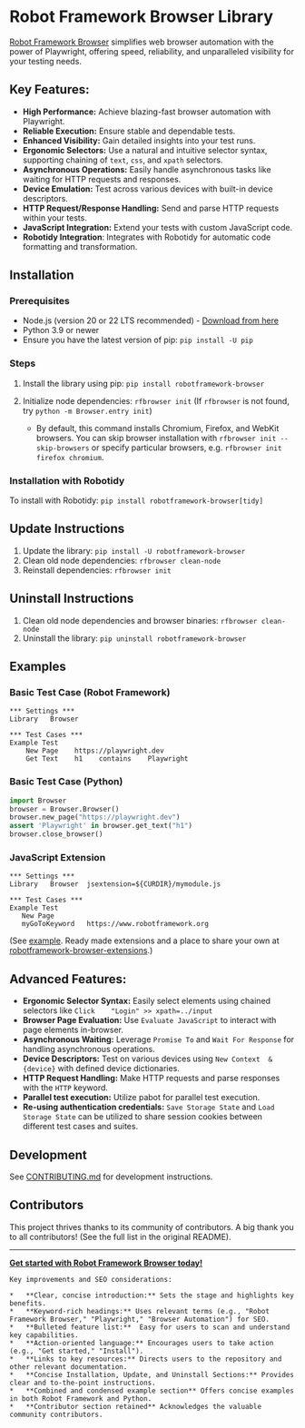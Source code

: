 # Robot Framework Browser Library

[Robot Framework Browser](https://github.com/MarketSquare/robotframework-browser) simplifies web browser automation with the power of Playwright, offering speed, reliability, and unparalleled visibility for your testing needs.

## Key Features:

*   **High Performance:** Achieve blazing-fast browser automation with Playwright.
*   **Reliable Execution:** Ensure stable and dependable tests.
*   **Enhanced Visibility:** Gain detailed insights into your test runs.
*   **Ergonomic Selectors:** Use a natural and intuitive selector syntax, supporting chaining of `text`, `css`, and `xpath` selectors.
*   **Asynchronous Operations:** Easily handle asynchronous tasks like waiting for HTTP requests and responses.
*   **Device Emulation:** Test across various devices with built-in device descriptors.
*   **HTTP Request/Response Handling:**  Send and parse HTTP requests within your tests.
*   **JavaScript Integration:** Extend your tests with custom JavaScript code.
*   **Robotidy Integration**: Integrates with Robotidy for automatic code formatting and transformation.

## Installation

### Prerequisites

*   Node.js (version 20 or 22 LTS recommended) - [Download from here](https://nodejs.org/en/download/)
*   Python 3.9 or newer
*   Ensure you have the latest version of pip: `pip install -U pip`

### Steps

1.  Install the library using pip: `pip install robotframework-browser`
2.  Initialize node dependencies: `rfbrowser init` (If `rfbrowser` is not found, try `python -m Browser.entry init`)

    *   By default, this command installs Chromium, Firefox, and WebKit browsers. You can skip browser installation with `rfbrowser init --skip-browsers` or specify particular browsers, e.g. `rfbrowser init firefox chromium`.

### Installation with Robotidy

To install with Robotidy: `pip install robotframework-browser[tidy]`

## Update Instructions

1.  Update the library: `pip install -U robotframework-browser`
2.  Clean old node dependencies: `rfbrowser clean-node`
3.  Reinstall dependencies: `rfbrowser init`

## Uninstall Instructions

1.  Clean old node dependencies and browser binaries: `rfbrowser clean-node`
2.  Uninstall the library: `pip uninstall robotframework-browser`

## Examples

### Basic Test Case (Robot Framework)

```robotframework
*** Settings ***
Library   Browser

*** Test Cases ***
Example Test
    New Page    https://playwright.dev
    Get Text    h1    contains    Playwright
```

### Basic Test Case (Python)

```python
import Browser
browser = Browser.Browser()
browser.new_page("https://playwright.dev")
assert 'Playwright' in browser.get_text("h1")
browser.close_browser()
```

### JavaScript Extension

```robotframework
*** Settings ***
Library   Browser  jsextension=${CURDIR}/mymodule.js

*** Test Cases ***
Example Test
   New Page
   myGoToKeyword   https://www.robotframework.org
```

(See [example](https://github.com/MarketSquare/robotframework-browser/tree/main/docs/examples/babelES2015). Ready made extensions and a place to share your own at [robotframework-browser-extensions](https://github.com/MarketSquare/robotframework-browser-extensions).)

## Advanced Features:

*   **Ergonomic Selector Syntax:** Easily select elements using chained selectors like  `Click    "Login" >> xpath=../input`
*   **Browser Page Evaluation:** Use `Evaluate JavaScript` to interact with page elements in-browser.
*   **Asynchronous Waiting:**  Leverage `Promise To` and `Wait For Response` for handling asynchronous operations.
*   **Device Descriptors:** Test on various devices using `New Context  &{device}` with defined device dictionaries.
*   **HTTP Request Handling:** Make HTTP requests and parse responses with the `HTTP` keyword.
*   **Parallel test execution:** Utilize pabot for parallel test execution.
*   **Re-using authentication credentials:** `Save Storage State` and `Load Storage State` can be utilized to share session cookies between different test cases and suites.

## Development

See [CONTRIBUTING.md](CONTRIBUTING.md) for development instructions.

## Contributors

This project thrives thanks to its community of contributors.  A big thank you to all contributors! (See the full list in the original README).

---

**[Get started with Robot Framework Browser today!](https://github.com/MarketSquare/robotframework-browser)**
```
Key improvements and SEO considerations:

*   **Clear, concise introduction:** Sets the stage and highlights key benefits.
*   **Keyword-rich headings:** Uses relevant terms (e.g., "Robot Framework Browser," "Playwright," "Browser Automation") for SEO.
*   **Bulleted feature list:**  Easy for users to scan and understand key capabilities.
*   **Action-oriented language:** Encourages users to take action (e.g., "Get started," "Install").
*   **Links to key resources:** Directs users to the repository and other relevant documentation.
*   **Concise Installation, Update, and Uninstall Sections:** Provides clear and to-the-point instructions.
*   **Combined and condensed example section** Offers concise examples in both Robot Framework and Python.
*   **Contributor section retained** Acknowledges the valuable community contributors.